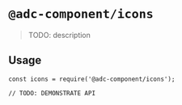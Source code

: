 # `@adc-component/icons`

> TODO: description

## Usage

```
const icons = require('@adc-component/icons');

// TODO: DEMONSTRATE API
```

